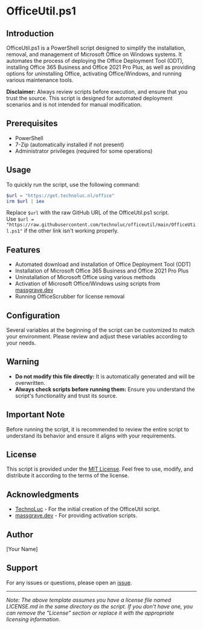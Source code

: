 # OfficeUtil.ps1

## Introduction
OfficeUtil.ps1 is a PowerShell script designed to simplify the installation, removal, and management of Microsoft Office on Windows systems. It automates the process of deploying the Office Deployment Tool (ODT), installing Office 365 Business and Office 2021 Pro Plus, as well as providing options for uninstalling Office, activating Office/Windows, and running various maintenance tools.

**Disclaimer:** Always review scripts before execution, and ensure that you trust the source. This script is designed for automated deployment scenarios and is not intended for manual modification.

## Prerequisites
- PowerShell
- 7-Zip (automatically installed if not present)
- Administrator privileges (required for some operations)

## Usage
To quickly run the script, use the following command:
```powershell
$url = "https://get.technoluc.nl/office"
irm $url | iex
```
Replace `$url` with the raw GitHub URL of the OfficeUtil.ps1 script. <br>
Use `$url = "https://raw.githubusercontent.com/technoluc/officeutil/main/OfficeUtil.ps1"` if the other link isn't working properly.


## Features
- Automated download and installation of Office Deployment Tool (ODT)
- Installation of Microsoft Office 365 Business and Office 2021 Pro Plus
- Uninstallation of Microsoft Office using various methods
- Activation of Microsoft Office/Windows using scripts from [massgrave.dev](https://massgrave.dev)
- Running OfficeScrubber for license removal

## Configuration
Several variables at the beginning of the script can be customized to match your environment. Please review and adjust these variables according to your needs.

## Warning
- **Do not modify this file directly:** It is automatically generated and will be overwritten.
- **Always check scripts before running them:** Ensure you understand the script's functionality and trust its source.

## Important Note
Before running the script, it is recommended to review the entire script to understand its behavior and ensure it aligns with your requirements.

## License
This script is provided under the [MIT License](LICENSE.md). Feel free to use, modify, and distribute it according to the terms of the license.

## Acknowledgments
- [TechnoLuc](https://github.com/technoluc) - For the initial creation of the OfficeUtil script.
- [massgrave.dev](https://massgrave.dev) - For providing activation scripts.

## Author
[Your Name]

## Support
For any issues or questions, please open an [issue](https://github.com/yourusername/yourrepository/issues).

---
*Note: The above template assumes you have a license file named LICENSE.md in the same directory as the script. If you don't have one, you can remove the "License" section or replace it with the appropriate licensing information.*
